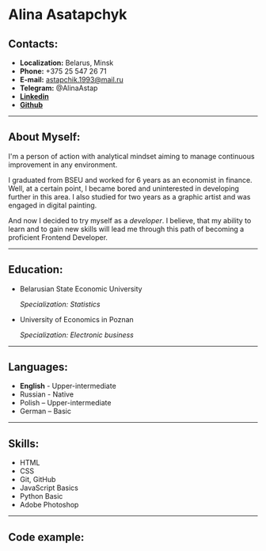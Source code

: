 # **Alina Asatapchyk**

## **Contacts:**
-  **Localization:** Belarus, Minsk
- **Phone:**  +375 25 547 26 71
- **E-mail:** astapchik.1993@mail.ru
- **Telegram:** @AlinaAstap
- [**Linkedin**](https://www.linkedin.com/in/alina-astapchyk-a72909146/)
- [**Github**](https://github.com/astap4ik69)

-----

## **About Myself:**
I'm a person of action with analytical mindset aiming to manage continuous improvement in any environment.

I graduated from BSEU and worked for 6 years as an economist in finance. Well, at a certain point, I became bored and uninterested in developing further in this area. I also studied for two years as a graphic artist and was engaged in digital painting.

And now I decided to try myself as a *developer*. 
I believe, that my ability to learn and to gain new skills will lead me through this path of becoming a proficient Frontend Developer.

----
##  **Education:**
- Belarusian State Economic University

   *Specialization: Statistics*

- University of Economics in Poznan
  
  *Specialization: Electronic business*
----

## **Languages:**
- **English** - Upper-intermediate
- Russian - Native
- Polish – Upper-intermediate
- German – Basic

___

## **Skills:**

- HTML
- CSS
- Git, GitHub
- JavaScript Basics
- Python Basic 
- Adobe Photoshop 

----

## **Code example:**



